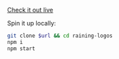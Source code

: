 [Check it out live](https://raining-logos.vercel.app)

Spin it up locally:

```sh
git clone $url && cd raining-logos
npm i
npm start
```
